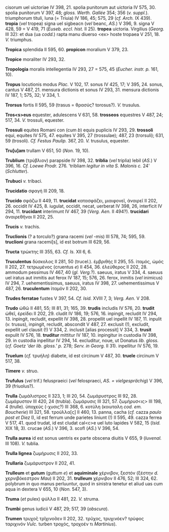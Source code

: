 cisorum uel uictoriae IV 398, 21. spolia punitorum aut uictoria IV 575,
30. spolia punitorum V 397, 48; *gloss. Werth. Gallée* 354; 356 (*v.*
*suppl.*). triumphorum tituli, luna (= Triuia) IV 186, 45; 575, 29 (*cf.
Arch.* IX 439). **tropia** (*vel* tropea) signa uel sigbeacn (*vel*
beanc, *AS.*) V 396, 9. signa V 428, 59 = V 419, 71 (*Euseb. eccl.
hist.* II 25). **tropea** uictoria. Virgilius (*Georg.* III 32): et dua
(ua *codd.*) rapta manu diuerso \<ex\> hoste tropaea V 251, 18. *V.*
triumphus.

**Tropica** splendida II 595, 60. **propicon** moralium V 379, 23.

**Tropice** moraliter IV 293, 32.

**Tropologia** moralis intellegentia IV 293, 27 = 575, 45 (*Eucher.
instr. p.* 161, 10).

**Tropus** locutionis modus *Plac.* V 102, 17. sonus IV 425, 17; V 395,
24. sonus, cantus V 487, 21. mensura dictionis et sonus IV 293, 31.
mensura dictionis IV 187, 1; 575, 32; V 334, 1.

**Trorsus** fortis II 595, 59 (trasus = θρασύς? torosus?). *V.*
trusulus.

**Tros\<s\>eus** equester, adulescens V 631, 58. **trosseos** equestres
V 487, 24; 517, 34. *V.* trossuli, equester.

**Trossuli** equites Romani con (cum *b*) equis puplicis IV 293, 29.
**trossoli** equi, equites IV 575, 47. equites V 395, 27 (trossulae);
487, 23 (trorsuli); 631, 59 (trosoli). *Cf. Festus Paulip.* 367, 20.
*V.* trusulus, equester.

**Tru[u]am** trullam V 651, 50 (*Non.* 19, 10).

**Trublium** (τρύβλιον) parapside IV 398, 32. **triblia** (*vel*
triplia) lebil (*AS.*) V 396, 16. *Cf. Loewe Prodr.* 276. 'tribliam
*legitur in vita S. Malonis c.* 24' (*Schlutter*).

**Trubuci** *v.* tribaci.

**Trucidatio** σφαγή III 209, 18.

**Trucido** σφάζω II 449, 11. **trucidat** κατασφάζει, μιαιφονεῖ,
ἀναιρεῖ II 202, 26. occidit IV 425, 8. iugulat, occidit, necat, uerberat
IV 398, 26, interficit IV 294, 11. **trucidant** interimunt IV 467, 39
(*Verg. Aen.* II 494?). **trucidari** ἀναιρεθῆναι II 202, 25.

**Trucis** *v.* trachis.

**Truclionis** (? a torculo?) grana racemi (*vel* -mis) III 578, 74;
595, 59. **truclioni** grana racemi[s], id est botrum III 629, 56.

**Tructa** τρώκτης III 355, 63. *Cf. Is.* XII 6, 6.

**Truculentus** δύσκολος II 281, 50 (trucel.). ἐμβριθής II 295, 55.
ἰταμός, ὠμός II 202, 27. τετρωμένος (cruentus *e*) II 454, 36. ἐλεύθερος
II 202, 28. ammodum pessimus IV 467, 40 (*gl. Verg.*?). saeuus, iratus
V 334, 4. saeuus uel iratus aut inmitis aut ferox IV 187, 15; 576, 26.
ferox, inmitis (*vel* inimicus) IV 294, 7. uehementissimus, saeuus,
iratus IV 398, 27. uehementissimus V 487, 26. **truculentum** ἰταμόν II
202, 30.

**Trudes ferratae** fustes V 397, 54. *Cf. Isid.* XVIII 7, 3; *Verg.*
*Aen.* V 208.

**Trudo** ὠθῶ II 481, 55; III 81, 31; 165, 39. **trudis** includis IV
576, 20. **trudit** ὠθεῖ, ἐρείδει II 202, 29. cludit IV 186, 19; 576,
16. inpingit, recludit IV 294, 13. inpingit, recludit, expellit IV 398,
28. propellit uel inpellit IV 187, 11. inpulit (*v.* trusus), inpingit,
recludit, abscondit V 487, 27. exclusit (!), excludit, expellit uel
clausit (!) V 334, 2. inclusit [alias processit] V 334, 3. **trusit**
expulit IV 576, 18. **truditur** mittitur IV 187, 10. inpingitur in
custodia IV 398, 29. in custodia inpellitur IV 294, 14. excluditur,
noue, ut Donatus *lib. gloss.* (*cf. Goetz 'der lib. gloss.' p.* 278;
*Serv. in Georg.* II 31). inpellitur IV 576, 19.

**Truelum** (*cf.* τρυήλη) diabete, id est circinum V 487, 30.
**truele** circinum V 517, 38.

**Timere** *v.* struo.

**Trufulus** (*vel* trif.) feluspraeici (*vel* felospraeci, *AS. =
vielgesprächig*) V 396, 39 (friuolus?).

**Trulla** ζωμάλιστρος II 323, 1; III 20, 54. ζωμάρυστρος III 92, 28.
ζωμάρυστον III 420, 24 (trubla). ζωμάρυσις III 321, 57. ζωμήρυσ\<ις\>
III 198, 4 (trulle). ὑποχεύς (-χυσις?) III 368, 6. κοτύλη (κοιυταλη
*cod. em. Boucherie*) III 321, 58. τρούλλα[ς] II 460, 13. panna, cacha
(*cf.* cazza *paulo post et Diez* I), id est ferrum unde parietes
liniunt (!) II 595, 49. cazza ferrea V 517, 41. quod trudat, id est
cludat cal\<c\>e uel luto lapides V 582, 15 (*Isid.* XIX 18, 3). crucae
(*AS.*) V 396, 3. scofl (*AS.*) V 396, 54.

**Trulla aurea** id est sonus uentris ex parte obscena diuitis V 655, 9
(*Iuvenal.* III 108). *V.* tublia.

**Trulla lignea** ζωμήρυσις II 202, 33.

**Trullaria** ζωμάρυστρον II 202, 41.

**Trulleum** et **gutum** (guttum *e*) et **aquiminale** χέρνιβον,
ξεστόν (ξέστην *d.* χερνιβόκεστρον *Mau*) II 202, 31. **trulleum**
χέρνιβον II 476, 52; III 324, 62. polybrum in quo manus perluuntur, quod
in sinistra tenetur et aliud uas cum aqua in dextera V 655, 10 (*Non.*
547, 3).

**Truma** (*et* pulex) ψύλλα II 481, 22. *V.* struma.

**Trumbi** genus iudicii V 487, 29; 517, 39 (*obscura*).

**Trumen** τρυχο̄ς τρῐχινο̄σεν II 202, 32. τρῦχος, τρυχινόεν? τρύφος
ταριχινόν *Vulc.* turben τροχός, τροχοέν τι *Martinius*).
